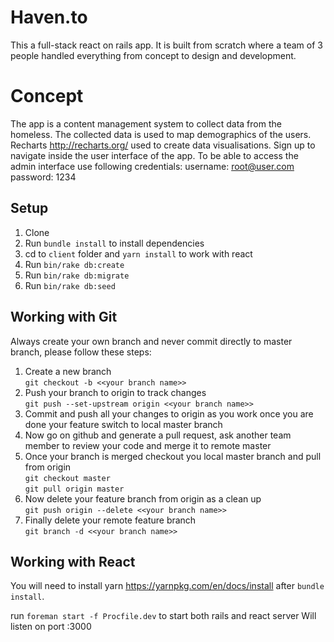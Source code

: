 # Haven.to

This a full-stack react on rails app. It is built from scratch where a team of 3 people handled everything from concept to design and development.

# Concept

The app is a content management system to collect data from the homeless. The collected data is used to map demographics of the users. Recharts http://recharts.org/ used to create data visualisations. Sign up to navigate inside the user interface of the app. To be able to access the admin interface use following credentials:
username: root@user.com password: 1234

## Setup
1. Clone
2. Run `bundle install` to install dependencies
3. cd to `client` folder and `yarn install` to work with react
3. Run `bin/rake db:create`
4. Run `bin/rake db:migrate`
5. Run `bin/rake db:seed`

## Working with Git
Always create your own branch and never commit directly to master branch, please follow these steps:

1. Create a new branch<br/>
`git checkout -b <<your branch name>>`
2. Push your branch to origin to track changes<br/>
`git push --set-upstream origin <<your branch name>>`
3. Commit and push all your changes to origin as you work once you are done your feature switch to local master branch<br/>
4. Now go on github and generate a pull request, ask another team member to review your code and merge it to remote master
5. Once your branch is merged checkout you local master branch and pull from origin<br/>
`git checkout master` <br/>
`git pull origin master`
6. Now delete your feature branch from origin as a clean up <br/>
`git push origin --delete <<your branch name>>`
7. Finally delete your remote feature branch <br/>
`git branch -d <<your branch name>>`

## Working with React
You will need to install yarn https://yarnpkg.com/en/docs/install after `bundle install`.

run `foreman start -f Procfile.dev` to start both rails and react server
Will listen on port :3000
